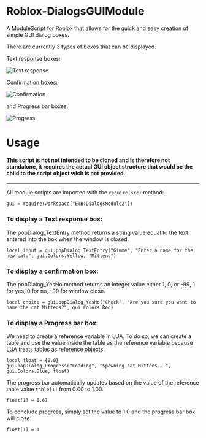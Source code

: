 # Roblox-DialogsGUIModule

A ModuleScript for Roblox that allows for the quick and easy
creation of simple GUI dialog boxes.

There are currently 3 types of boxes that can be displayed.

Text response boxes:

![Text response](http://i.imgur.com/Bs4xsSL.png)

Confirmation boxes:

![Confirmation](http://i.imgur.com/yZbtsm7.png)

and Progress bar boxes:

![Progress](http://i.imgur.com/ugoWQ9B.png)


# Usage

#### This script is not not intended to be cloned and is therefore not standalone, it requires the actual GUI object structure that would be the child to the script object wich is not provided.

---

All module scripts are imported with the `require(src)` method:

`gui = require(workspace["ETB:DialogsModule2"])`

### To display a Text response box:


The popDialog_TextEntry method returns a string value equal to the text entered into the box when the window is closed.

`local input = gui.popDialog_TextEntry("Gimme", "Enter a name for the new cat:", gui.Colors.Yellow, "Mittens")`

### To display a confirmation box:

The popDialog_YesNo method returns an integer value either 1, 0, or -99, 1 for yes, 0 for no, -99 for window close.

`local choice = gui.popDialog_YesNo("Check", "Are you sure you want to name the cat Mittens?", gui.Colors.Red)`

### To display a Progress bar box:

We need to create a reference variable in LUA. To do so, we can create a table and use the value
inside the table as the reference variable because LUA treats tables as reference objects.

```
local float = {0.0}
gui.popDialog_Progress("Loading", "Spawning cat Mittens...", gui.Colors.Blue, float)
```

The progress bar automatically updates based on the value of the reference table value `table[1]` from 0.00 to 1.00.

`float[1] = 0.67`

To conclude progress, simply set the value to 1.0 and the progress bar box will close:

`float[1] = 1`

